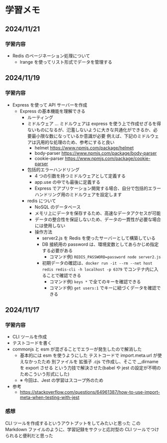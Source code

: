 # 学習メモ

## 2024/11/21

### 学習内容

- Redis のページネーション処理について
  - lrange を使ってリスト形式でデータを管理する

## 2024/11/19

### 学習内容

- Express を使って API サーバーを作成
  - Express の基本機能を理解できる
    - ルーティング
    - ミドルウェア ... ミドルウェアは express を使う上で作成せざるを得ないものになるが、氾濫しないように大きな共通化ができるか、必要最小限な数になっているか意識が必要
      例えば、下記のミドルウェアは汎用的な処理のため、参考にすると良い
      - helmet https://www.npmjs.com/package/helmet
      - body-parser https://www.npmjs.com/package/body-parser
      - cookie-parser https://www.npmjs.com/package/cookie-parser
    - 包括的エラーハンドリング
      - 4 つの引数を持つミドルウェアとして定義する
      - app.use の中でも最後に定義する
      - Express でアプリケーション開発する場合、自分で包括的エラーハンドリング用のミドルウェアを設定します
    - redis について
      - NoSQL のデータベース
      - メモリ上にデータを保存するため、高速なデータアクセスが可能
      - データの整合性を保証しないため、データの一貫性が必要な場合には使用しない
      - 操作方法
        - server2.js を Redis を使ったサーバーとして構築している
        - DB 接続用の password は、環境変数としてあらかじめ指定する必要がある
          - コマンド例) `REDIS_PASSWORD=password node server2.js`
        - 初期データの確認は、`docker run -it --rm --net host redis redis-cli -h localhost -p 6379` でコンテナ内に入ることで確認できる
          - コマンド例) `keys *` で全てのキーを確認できる
          - コマンド例) `get users:1` でキーに紐づくデータを確認できる

## 2024/11/17

### 学習内容

- CLI ツールを作成
- テストコードを書く
- commonjs と esm が混ざることでエラーが発生したので解消した
  - 基本的には esm を使うようにした
    テストコードで import.meta.url が使えなかったため 別ファイルを 拡張子 .cjs で作成し、そこで \_\_dirname を export させる という力技で解決させた(babel や jest の設定が不明のためこういう形式にした)
  - ※ 今回は、Jest の学習はスコープ外のため
- 参考
  - https://stackoverflow.com/questions/64961387/how-to-use-import-meta-when-testing-with-jest

### 感想

CLI ツールを作成するというアウトプットをしてみたいと思った
この Markdown ファイルのように、学習記録をサクッと応対型の CLI ツールでつけられると便利だと思った
